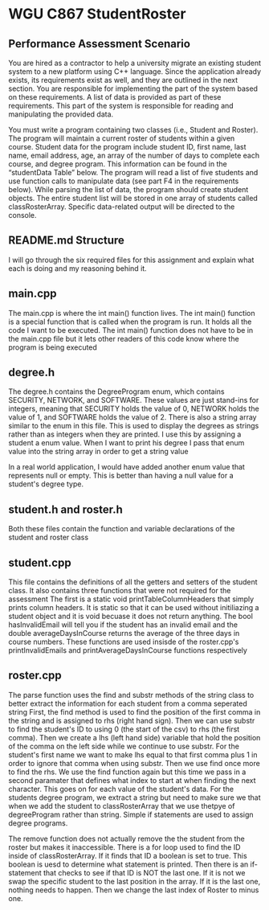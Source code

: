 # WGU C867 StudentRoster

## Performance Assessment Scenario
<p> You are hired as a contractor to help a university migrate an existing student system to a new platform using C++ language.
Since the application already exists, its requirements exist as well, and they are outlined in the next section. 
You are responsible for implementing the part of the system based on these requirements. 
A list of data is provided as part of these requirements. This part of the system is responsible for reading and manipulating the provided data. </p>

<p> You must write a program containing two classes (i.e., Student and Roster). The program will maintain a current roster of students within a given course. 
Student data for the program include student ID, first name, last name, email address, age, an array of the number of days to complete each course, and degree program. 
This information can be found in the “studentData Table” below. The program will read a list of five students and use function calls to manipulate data 
(see part F4 in the requirements below). While parsing the list of data, the program should create student objects. 
The entire student list will be stored in one array of students called classRosterArray. Specific data-related output will be directed to the console. </p>

## README.md Structure
<p> I will go through the six required files for this assignment and explain what each is doing and my reasoning behind it.</p>

## main.cpp
<p>The main.cpp is where the int main() function lives. The int main() function is a special function that is called when the program is run. 
It holds all the code I want to be executed. The int main() function does not have to be in the main.cpp file but it lets other readers of this code 
know where the program is being executed</p>

## degree.h
<p>The degree.h contains the DegreeProgram enum, which contains SECURITY, NETWORK, and SOFTWARE. These values are just stand-ins for integers, meaning that 
SECURITY holds the value of 0, NETWORK holds the value of 1, and SOFTWARE holds the value of 2. There is also a string array similar to the enum in this file.
This is used to display the degrees as strings rather than as integers when they are printed. I use this by assigning a student a enum value. When I want to print his degree
I pass that enum value into the string array in order to get a string value
</p>

<p>In a real world application, I would have added another enum value that represents null or empty. This is better than having a null value for a student's degree type.</p>

## student.h and roster.h
<p>Both these files contain the function and variable declarations of the student and roster class</p>

## student.cpp
<p>This file contains the definitions of all the getters and setters of the student class. It also contains three functions that were not required for the assessment
The first is a static void printTableColumnHeaders that simply prints column headers. It is static so that it can be used without initiliazing a student object and it is void
becuase it does not return anything. The bool hasInvalidEmail will tell you if the student has an invalid email and the double averageDaysInCourse returns the average of the three days in course numbers. These functions are used insisde of the roster.cpp's printInvalidEmails and printAverageDaysInCourse functions respectively</p>

## roster.cpp
<p>The parse function uses the find and substr methods of the string class to better extract the information for each student from a comma seperated string
First, the find method is used to find the position of the first comma in the string and is assigned to rhs (right hand sign). Then we can use substr to find the student's ID to using 0 (the start of the csv) to rhs (the first comma). Then we create a lhs (left hand side) variable that hold the position of the comma on the left side while we continue to use substr. For the student's first name we want to make lhs equal to that first comma plus 1 in order to ignore that comma when using substr. Then we use find once more
to find the rhs. We use the find function again but this time we pass in a second paramater that defines what index to start at when finding the next character. This goes on for each value of the student's data. For the students degree program, we extract a string but need to make sure we that when we add the student to classRosterArray that we use thetpye of degreeProgram rather than string. Simple if statements are used to assign degree programs. </p>

<p>The remove function does not actually remove the the student from the roster but makes it inaccessible. There is a for loop used to find the ID inside of classRosterArray.
If it finds that ID a boolean is set to true. This boolean is uesd to determine what statement is printed. Then there is an if-statement that checks to see if that ID is NOT the last one. If it is not we swap the specific student to the last position in the array. If it is the last one, nothing needs to happen. Then we change the last index of Roster to minus one.</p>

